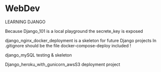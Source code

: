 # WebDev

LEARNING DJANGO

Because Django_101 is a local playground the secrete_key is exposed

django_nginx_docker_deployment is a skeleton for future Django projects 
In .gitignore should be the file docker-compose-deploy included ! 

django_mySQL testing & skeleton

Django_heroku_with_gunicorn_awsS3 deployment project 
